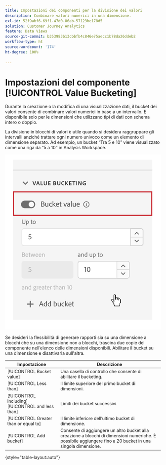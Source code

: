 ```yaml
---
title: Impostazioni dei componenti per la divisione dei valori
description: Combinare valori numerici in una dimensione.
exl-id: 52f9abf6-69f1-47d0-86ab-57123bc178d5
solution: Customer Journey Analytics
feature: Data Views
source-git-commit: b353983b13cbbfb4c846e75aecc1b78da26ddeb2
workflow-type: ht
source-wordcount: '174'
ht-degree: 100%

---
```


# Impostazioni del componente [!UICONTROL Value Bucketing]

Durante la creazione o la modifica di una visualizzazione dati, il bucket dei valori consente di combinare valori numerici in base a un intervallo. È disponibile solo per le dimensioni che utilizzano tipi di dati con schema intero o doppio.

La divisione in blocchi di valori è utile quando si desidera raggruppare gli intervalli anziché trattare ogni numero univoco come un elemento di dimensione separato. Ad esempio, un bucket “Tra 5 e 10” viene visualizzato come una riga da “5 a 10” in Analysis Workspace.

![Bucketing dei valori](../assets/value-bucketing.png)

Se desideri la flessibilità di generare rapporti sia su una dimensione a blocchi che su una dimensione non a blocchi, trascina due copie del componente nell’elenco delle dimensioni disponibili. Abilitare il bucket su una dimensione e disattivarla sull&#39;altra.

| Impostazione | Descrizione |
| --- | --- |
| [!UICONTROL Bucket value] | Una casella di controllo che consente di abilitare il bucketing. |
| [!UICONTROL Less than] | Il limite superiore del primo bucket di dimensioni. |
| [!UICONTROL Including] [!UICONTROL and less than] | Limiti dei bucket successivi. |
| [!UICONTROL Greater than or equal to] | Il limite inferiore dell’ultimo bucket di dimensione. |
| [!UICONTROL Add bucket] | Consente di aggiungere un altro bucket alla creazione a blocchi di dimensioni numeriche. È possibile aggiungere fino a 20 bucket in una singola dimensione. |

{style=&quot;table-layout:auto&quot;}
